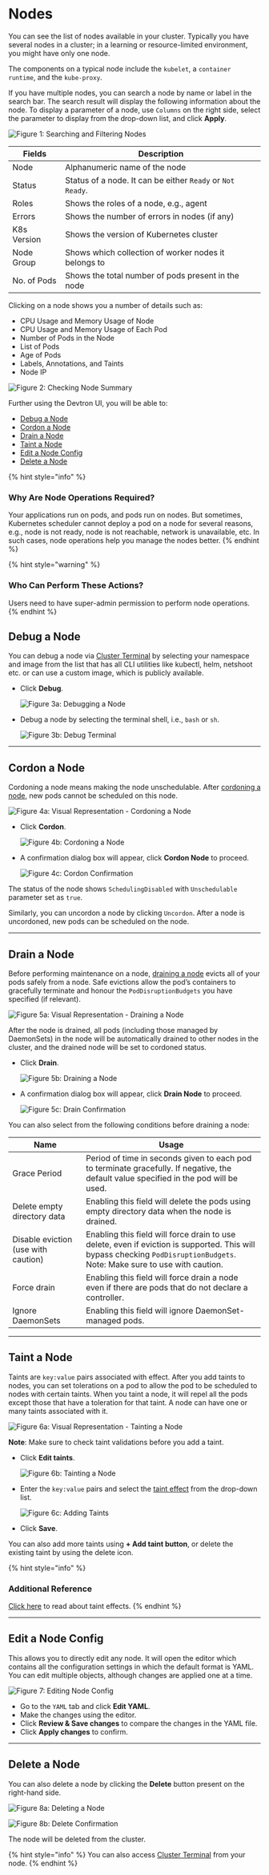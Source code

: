 # Nodes

You can see the list of nodes available in your cluster. Typically you have several nodes in a cluster; in a learning or resource-limited environment, you might have only one node.

The components on a typical node include the `kubelet`, a `container runtime`, and the `kube-proxy`.

If you have multiple nodes, you can search a node by name or label in the search bar. The search result will display the following information about the node. To display a parameter of a node, use `Columns` on the right side, select the parameter to display from the drop-down list, and click **Apply**.

![Figure 1: Searching and Filtering Nodes](https://devtron-public-asset.s3.us-east-2.amazonaws.com/images/kubernetes-resource-browser/cluster-nodes.jpg)

| Fields | Description |
| --- | --- |
| Node | Alphanumeric name of the node |
| Status | Status of a node. It can be either `Ready` or `Not Ready`. |
| Roles | Shows the roles of a node, e.g., agent |
| Errors | Shows the number of errors in nodes (if any) |
| K8s Version | Shows the version of Kubernetes cluster |
| Node Group | Shows which collection of worker nodes it belongs to |
| No. of Pods | Shows the total number of pods present in the node |

Clicking on a node shows you a number of details such as:

* CPU Usage and Memory Usage of Node
* CPU Usage and Memory Usage of Each Pod
* Number of Pods in the Node
* List of Pods
* Age of Pods
* Labels, Annotations, and Taints
* Node IP

![Figure 2: Checking Node Summary](https://devtron-public-asset.s3.us-east-2.amazonaws.com/images/kubernetes-resource-browser/node-summary.jpg)

Further using the Devtron UI, you will be able to:
* [Debug a Node](#debug-a-node)
* [Cordon a Node](#cordon-a-node)
* [Drain a Node](#drain-a-node)
* [Taint a Node](#taint-a-node)
* [Edit a Node Config](#edit-a-node-config)
* [Delete a Node](#delete-a-node)

{% hint style="info" %}
### Why Are Node Operations Required?
Your applications run on pods, and pods run on nodes. But sometimes, Kubernetes scheduler cannot deploy a pod on a node for several reasons, e.g., node is not ready, node is not reachable, network is unavailable, etc. In such cases, node operations help you manage the nodes better.
{% endhint %}

{% hint style="warning" %}
### Who Can Perform These Actions?
Users need to have super-admin permission to perform node operations.
{% endhint %}

## Debug a Node

You can debug a node via [Cluster Terminal](./terminal.md) by selecting your namespace and image from the list that has all CLI utilities like kubectl, helm, netshoot etc. or can use a custom image, which is publicly available.

* Click **Debug**.

  ![Figure 3a: Debugging a Node](https://devtron-public-asset.s3.us-east-2.amazonaws.com/images/kubernetes-resource-browser/debug.jpg)

* Debug a node by selecting the terminal shell, i.e., `bash` or `sh`.

  ![Figure 3b: Debug Terminal](https://devtron-public-asset.s3.us-east-2.amazonaws.com/images/kubernetes-resource-browser/debug-terminal.jpg)

---

## Cordon a Node

Cordoning a node means making the node unschedulable. After [cordoning a node](https://kubernetes.io/docs/reference/kubectl/generated/kubectl_cordon/), new pods cannot be scheduled on this node.

![Figure 4a: Visual Representation - Cordoning a Node](https://devtron-public-asset.s3.us-east-2.amazonaws.com/images/kubernetes-resource-browser/cordon-visual.jpg)

* Click **Cordon**.

  ![Figure 4b: Cordoning a Node](https://devtron-public-asset.s3.us-east-2.amazonaws.com/images/kubernetes-resource-browser/cordon.jpg)

* A confirmation dialog box will appear, click **Cordon Node** to proceed.

  ![Figure 4c: Cordon Confirmation](https://devtron-public-asset.s3.us-east-2.amazonaws.com/images/kubernetes-resource-browser/cordon-dialog.jpg)

The status of the node shows `SchedulingDisabled` with `Unschedulable` parameter set as `true`.

Similarly, you can uncordon a node by clicking `Uncordon`. After a node is uncordoned, new pods can be scheduled on the node.

---

## Drain a Node

Before performing maintenance on a node, [draining a node](https://kubernetes.io/docs/tasks/administer-cluster/safely-drain-node/) evicts all of your pods safely from a node. Safe evictions allow the pod’s containers to gracefully terminate and honour the `PodDisruptionBudgets` you have specified (if relevant).

![Figure 5a: Visual Representation - Draining a Node](https://devtron-public-asset.s3.us-east-2.amazonaws.com/images/kubernetes-resource-browser/drain-visual.jpg)

After the node is drained, all pods (including those managed by DaemonSets) in the node will be automatically drained to other nodes in the cluster, and the drained node will be set to cordoned status.

* Click **Drain**.

  ![Figure 5b: Draining a Node](https://devtron-public-asset.s3.us-east-2.amazonaws.com/images/kubernetes-resource-browser/drain.jpg)

* A confirmation dialog box will appear, click **Drain Node** to proceed.

  ![Figure 5c: Drain Confirmation](https://devtron-public-asset.s3.us-east-2.amazonaws.com/images/kubernetes-resource-browser/drain-dialog.jpg)

You can also select from the following conditions before draining a node:

| Name | Usage |
| --- | --- |
| Grace Period | Period of time in seconds given to each pod to terminate gracefully. If negative, the default value specified in the pod will be used. |
| Delete empty directory data | Enabling this field will delete the pods using empty directory data when the node is drained. |
| Disable eviction (use with caution) | Enabling this field will force drain to use delete, even if eviction is supported. This will bypass checking `PodDisruptionBudgets`.<br>Note: Make sure to use with caution.</br> |
| Force drain | Enabling this field will force drain a node even if there are pods that do not declare a controller. |
| Ignore DaemonSets | Enabling this field will ignore DaemonSet-managed pods. |

---

## Taint a Node

Taints are `key:value` pairs associated with effect. After you add taints to nodes, you can set tolerations on a pod to allow the pod to be scheduled to nodes with certain taints. When you taint a node, it will repel all the pods except those that have a toleration for that taint. A node can have one or many taints associated with it.

![Figure 6a: Visual Representation - Tainting a Node](https://devtron-public-asset.s3.us-east-2.amazonaws.com/images/kubernetes-resource-browser/taint-visual.jpg)

**Note**: Make sure to check taint validations before you add a taint.

* Click **Edit taints**.

  ![Figure 6b: Tainting a Node](https://devtron-public-asset.s3.us-east-2.amazonaws.com/images/kubernetes-resource-browser/edit-taints.jpg)

* Enter the `key:value` pairs and select the [taint effect](#taint-effects) from the drop-down list.

  ![Figure 6c: Adding Taints](https://devtron-public-asset.s3.us-east-2.amazonaws.com/images/kubernetes-resource-browser/taint-dialog.jpg)

* Click **Save**.

You can also add more taints using **+ Add taint button**, or delete the existing taint by using the delete icon. 

{% hint style="info" %}
### Additional Reference
[Click here](https://kubernetes.io/docs/concepts/scheduling-eviction/taint-and-toleration/#concepts) to read about taint effects.
{% endhint %}

---

## Edit a Node Config

This allows you to directly edit any node. It will open the editor which contains all the configuration settings in which the default format is YAML. You can edit multiple objects, although changes are applied one at a time.

![Figure 7: Editing Node Config](https://devtron-public-asset.s3.us-east-2.amazonaws.com/images/kubernetes-resource-browser/edit-config.gif)

* Go to the `YAML` tab and click **Edit YAML**.
* Make the changes using the editor.
* Click **Review & Save changes** to compare the changes in the YAML file.
* Click **Apply changes** to confirm.

---

## Delete a Node

You can also delete a node by clicking the **Delete** button present on the right-hand side.

![Figure 8a: Deleting a Node](https://devtron-public-asset.s3.us-east-2.amazonaws.com/images/kubernetes-resource-browser/delete-node.jpg)

![Figure 8b: Delete Confirmation](https://devtron-public-asset.s3.us-east-2.amazonaws.com/images/kubernetes-resource-browser/delete-dialog.jpg)

The node will be deleted from the cluster.

{% hint style="info" %}
You can also access [Cluster Terminal](./terminal.md) from your node.
{% endhint %}

